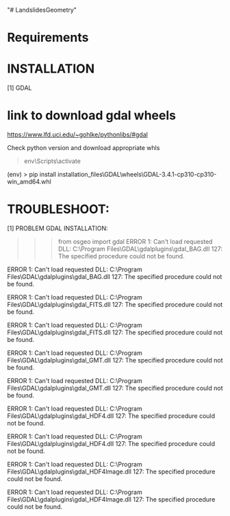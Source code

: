 "# LandslidesGeometry" 

# Requirements


# INSTALLATION

[1] GDAL
# link to download gdal wheels
https://www.lfd.uci.edu/~gohlke/pythonlibs/#gdal

Check python version and download appropriate whls

> env\Scripts\activate

(env) > pip install installation_files\GDAL\wheels\GDAL-3.4.1-cp310-cp310-win_amd64.whl





# TROUBLESHOOT:
[1] PROBLEM GDAL INSTALLATION: 
>>> from osgeo import gdal
ERROR 1: Can't load requested DLL: C:\Program Files\GDAL\gdalplugins\gdal_BAG.dll
127: The specified procedure could not be found.

ERROR 1: Can't load requested DLL: C:\Program Files\GDAL\gdalplugins\gdal_BAG.dll
127: The specified procedure could not be found.

ERROR 1: Can't load requested DLL: C:\Program Files\GDAL\gdalplugins\gdal_FITS.dll
127: The specified procedure could not be found.

ERROR 1: Can't load requested DLL: C:\Program Files\GDAL\gdalplugins\gdal_FITS.dll
127: The specified procedure could not be found.

ERROR 1: Can't load requested DLL: C:\Program Files\GDAL\gdalplugins\gdal_GMT.dll
127: The specified procedure could not be found.

ERROR 1: Can't load requested DLL: C:\Program Files\GDAL\gdalplugins\gdal_GMT.dll
127: The specified procedure could not be found.

ERROR 1: Can't load requested DLL: C:\Program Files\GDAL\gdalplugins\gdal_HDF4.dll
127: The specified procedure could not be found.

ERROR 1: Can't load requested DLL: C:\Program Files\GDAL\gdalplugins\gdal_HDF4.dll
127: The specified procedure could not be found.

ERROR 1: Can't load requested DLL: C:\Program Files\GDAL\gdalplugins\gdal_HDF4Image.dll
127: The specified procedure could not be found.

ERROR 1: Can't load requested DLL: C:\Program Files\GDAL\gdalplugins\gdal_HDF4Image.dll
127: The specified procedure could not be found.
